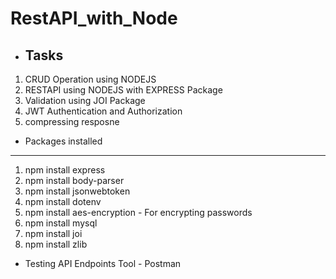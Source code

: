 # RestAPI_with_Node

* Tasks 
  -----

1. CRUD Operation using NODEJS
2. RESTAPI using NODEJS with EXPRESS Package
3. Validation using JOI Package
4. JWT Authentication and Authorization
5. compressing resposne 

* Packages installed 
 -------------------

1. npm install express
2. npm install body-parser
3. npm install jsonwebtoken
4. npm install dotenv
5. npm install aes-encryption - For encrypting passwords
6. npm install mysql 
7. npm install joi
8. npm install zlib

* Testing API Endpoints Tool - Postman 
